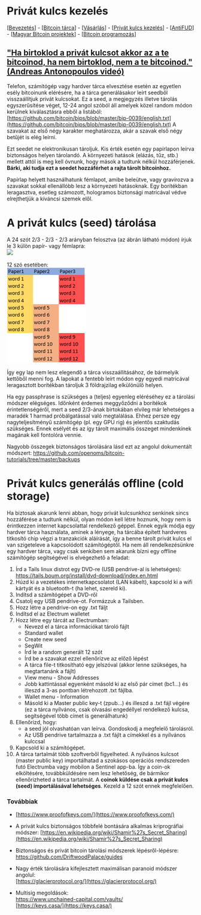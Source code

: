 # Privát kulcs kezelés 

\[[Bevezetés](./)\] - \[[Bitcoin tárca](tarca.md)\] - \[[Vásárlás](vasarlas.md)\] - \[[Privát kulcs kezelés](private_key_management.md)\] - \[[AntiFUD](antifud.md)\] - \[[Magyar Bitcoin projektek](magyarok.md)\] - \[[Bitcoin programozás](programozas.md)\]

## ["Ha birtoklod a privát kulcsot akkor az a te bitcoinod, ha nem birtoklod, nem a te bitcoinod." \(Andreas Antonopoulos videó\)](https://www.youtube.com/watch?v=vt-zXEsJ61U)

Telefon, számítógép vagy hardver tárca elvesztése esetén az egyetlen esély bitcoinunk elérésére, ha a tárca generálásakor leírt seedből visszaállítjuk privát kulcsokat. Ez a seed, a megjegyzés illetve tárolás egyszerűsítése véget, 12-24 angol szóból áll amelyek közel random módon kerülnek kiválasztásra ebből a listából: [https://github.com/bitcoin/bips/blob/master/bip-0039/english.txt](https://github.com/bitcoin/bips/blob/master/bip-0039/english.txt) A szavakat az első négy karakter meghatározza, akár a szavak első négy betűjét is elég leírni.

Ezt seedet ne elektronikusan tároljuk. Kis érték esetén egy papírlapon leírva biztonságos helyen tárolandó. A környezeti hatások \(elázás, tűz, stb.\) mellett attól is meg kell óvnunk, hogy mások a tudtunk nélkül hozzáférjenek. **Bárki, aki tudja ezt a seedet hozzáférhet a rajta tárolt bitcoinhoz.**

Papírlap helyett használhatunk fémlapot, amibe beleütve, vagy gravírozva a szavakat sokkal ellenállóbb lesz a környezeti hatásoknak. Egy borítékban leragasztva, esetleg számozott, hologramos biztonsági matricával védve elrejthetjük a kíváncsi szemek elől.

# A privát kulcs (seed) tárolása

A 24 szót 2/3 - 2/3 - 2/3 arányban felosztva (az ábrán látható módon) írjuk le 3 külön papír- vagy fémlapra:  
![](https://user-images.githubusercontent.com/32912678/42778987-f2c65fee-890c-11e8-82f6-3aeab7304f14.png)  

12 szó esetében:  
![](.gitbook/assets/12words.PNG)  

Így egy lap nem lesz elegendő a tárca visszaállításához, de bármelyik kettőből menni fog. A lapokat a fentebb leírt módon egy egyedi matricával leragasztott borítékban tároljuk 3 földrajzilag elkülönülő helyen.

Ha egy passphrase is szükséges a (teljes) egyenleg eléréséhey ez a tárolási módszer elégséges.
Időnként érdemes meggyőződni a borítékok érintetlenségéről, mert a seed 2/3-ának birtokában elvileg már lehetséges a maradék 1 harmad próbálgatással való megtalálása. Ehhez persze egy nagyteljesítményű számítógép \(pl. egy GPU rig\) és jelentős szaktudás szükséges. Ennek esélyét és az így tárolt maximális összeget mindenkinek magának kell fontolóra vennie.

Nagyobb összegek biztonságos tárolására lásd ezt az angolul dokumentált módszert: https://github.com/openoms/bitcoin-tutorials/tree/master/backups

# Privát kulcs generálás offline (cold storage)

Ha biztosak akarunk lenni abban, hogy privát kulcsunkhoz senkinek sincs hozzáférése a tudtunk nélkül, olyan módon kell létre hoznunk, hogy nem is érintkezzen internet kapcsolattal rendelkező géppel.
Ennek egyik módja egy hardver tárca használata, aminek a lényege, ha tárcába épített hardveres titkosító chip végzi a tranzakciók aláírását, így a benne tárolt privát kulcs el van szigeteleve a kapcsolódott számítógéptől.
Ha nem áll rendelkezésünkre egy hardver tárca, vagy csak senkiben sem akarunk bízni egy offline számítógép segítségével is elvégezhető a feladat:

1. Írd a Tails linux distrot egy DVD-re (USB pendrive-al is lehetséges): https://tails.boum.org/install/dvd-download/index.en.html
3. Húzd ki a vezetékes internetkapcsolatot (LAN kábelt), kapcsold ki a wifi kártyát és a bluetooth-t (ha lehet, szereld ki). 
4. Indítsd a számítógépet a DVD-ről
5. Csatolj egy USB pendrive-ot. Formázzuk a Tailsben. 
6. Hozz létre a pendrive-on egy .txt fáljt 
7. Indítsd el az Electrum walletet
8. Hozz létre egy tárcát az Electrumban:
    * Nevezd el a tárca információkat tároló fájlt 
    * Standard wallet  
    * Create new seed  
    * SegWit
    * Írd le a random generált 12 szót  
    * Írd be a szavakat ezzel ellenőrizve az előző lépést
    * A tárca file-t titkosítható egy jelszóval (akkor lenne szükséges, ha megtartanánk a fájlt)  
    * View menu - Show Addresses
    * Jobb kattintással egyenként másold ki az első pár címet (bc1...) és illeszd a 3-as pontban létrehozott .txt fájlba. 
    * Wallet menu - Information  
    * Másold ki a Master public key-t (zpub...) és illeszd a .txt fájl végére (ez a tárca nyílvános, csak olvasási engedéllyel rendelkező kulcsa, segítségével több címet is generálhatunk)
9. Ellenőrizd, hogy:
    * a seed jól olvashatóan van leírva. Gondoskodj a megfelelő tárolásról.
    * Az USB pendrive tartalmazza a .txt fájlt a címekkel és a nyílvános  kulccsal
10. Kapcsold ki a számítógépet.
11. A tárca tartalmát több szoftverből figyelheted. A nyílvános kulcsot (master public key) importálhatad a szokásos operációs rendszereden futó Electrumba vagy mobilon a Sentinel app-ba. Így a coin-ok elköltésére, továbbküldésére nem lesz lehetőség, de bármikor ellenőrizheted a tárca tartalmát.
A **coinok küldése csak a privát kulcs (seed) importálásával lehetséges**. Kezeld a 12 szót ennek megfelelően.

### Továbbiak

* [https://www.proofofkeys.com/](https://www.proofofkeys.com/)

* A privát kulcs biztonságos többfelé bontására alkalmas kriprográfiai módszer: [https://en.wikipedia.org/wiki/Shamir%27s_Secret_Sharing](https://en.wikipedia.org/wiki/Shamir%27s_Secret_Sharing)

* Biztonságos és privát bitcoin tárolási módszerek lépésről-lépésre: https://github.com/DriftwoodPalace/guides

* Nagy érték tárolására kifejlesztett maximálisan paranoid módszer angolul:  
[https://glacierprotocol.org/](https://glacierprotocol.org/)

* Multisig megoldások:  
https://www.unchained-capital.com/vaults/  
[https://keys.casa/](https://keys.casa/)
